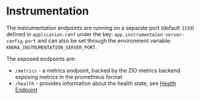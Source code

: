 <!---
 * Copyright © 2021 - 2025 Swiss National Data and Service Center for the Humanities and/or DaSCH Service Platform contributors.
 * SPDX-License-Identifier: Apache-2.0
-->

# Instrumentation

The instrumentation endpoints are running on a separate port (default `3339`)
defined in `application.conf` under the key: `app.instrumentaion-server-config.port`
and can also be set through the environment variable: `KNORA_INSTRUMENTATION_SERVER_PORT`.

The exposed endpoints are:

- `/metrics` - a metrics endpoint, backed by the ZIO metrics backend exposing metrics in the prometheus format
- `/health` - provides information about the health state, see [Health Endpoint](./health.md)

